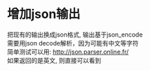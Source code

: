 # 增加json输出

把现有的输出换成json格式, 输出基于json_encode  
需要用json decode解析，因为可能有中文等字符  
简单测试可以用: http://json.parser.online.fr/  
如果返回的是英文, 则直接可以看到  
